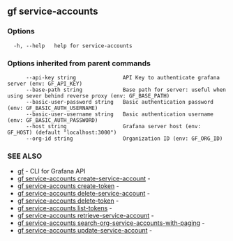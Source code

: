 ## gf service-accounts



### Options

```
  -h, --help   help for service-accounts
```

### Options inherited from parent commands

```
      --api-key string               API Key to authenticate grafana server (env: GF_API_KEY)
      --base-path string             Base path for server: useful when using sever behind reverse proxy (env: GF_BASE_PATH)
      --basic-user-password string   Basic authentication password (env: GF_BASIC_AUTH_USERNAME)
      --basic-user-username string   Basic authentication username (env: GF_BASIC_AUTH_PASSWORD)
      --host string                  Grafana server host (env: GF_HOST) (default "localhost:3000")
      --org-id string                Organization ID (env: GF_ORG_ID)
```

### SEE ALSO

* [gf](gf.md)	 - CLI for Grafana API
* [gf service-accounts create-service-account](gf_service-accounts_create-service-account.md)	 - 
* [gf service-accounts create-token](gf_service-accounts_create-token.md)	 - 
* [gf service-accounts delete-service-account](gf_service-accounts_delete-service-account.md)	 - 
* [gf service-accounts delete-token](gf_service-accounts_delete-token.md)	 - 
* [gf service-accounts list-tokens](gf_service-accounts_list-tokens.md)	 - 
* [gf service-accounts retrieve-service-account](gf_service-accounts_retrieve-service-account.md)	 - 
* [gf service-accounts search-org-service-accounts-with-paging](gf_service-accounts_search-org-service-accounts-with-paging.md)	 - 
* [gf service-accounts update-service-account](gf_service-accounts_update-service-account.md)	 - 

